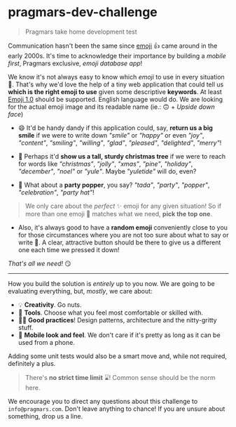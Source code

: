# pragmars-dev-challenge

> Pragmars take home development test

Communication hasn't been the same since [emoji][emoji-wp] :+1: came around in the early 2000s. It's time to acknowledge their importance by building a _mobile first_, Pragmars exclusive, _emoji database app_!

We know it's not always easy to know which _emoji_ to use in every situation :tomato:. That's why we'd love the help of a tiny web application that could tell us **which is the right emoji to use** given some descriptive **keywords**. At least [Emoji 1.0](https://emojipedia.org/emoji-1.0/) should be supported. English language would do. We are looking for the actual emoji image and its readable name (ie.: :upside_down_face: + _Upside down face_)

* :smile: It'd be handy dandy if this application could, say, **return us a big smile** if we were to write down _"smile"_ or _"happy"_ or even _"joy"_, _"content"_, _"smiling"_, _"willing"_, _"glad"_, _"pleased"_, _"delighted"_, _"merry"_!

* :christmas_tree: Perhaps it'd **show us a tall, sturdy christmas tree** if we were to reach for words like _"christmas"_, _"jolly"_, _"xmas"_, _"pine"_, _"holiday"_, _"december"_, _"noel"_ or _"yule"_. Maybe _"yuletide"_ will do, even?

* :tada: What about a **party popper**, you say? _"tada"_, _"party"_, _"popper"_, _"celebration"_, _"party hat"_!

> We only care about the _perfect_ :sparkles: emoji for any given situation! So if more than one emoji :couple: matches what we need, **pick the top one**.

* Also, it's always good to have a **random emoji** conveniently close to you for those circumstances where you are not too sure about what to say or write :thinking:. A clear, attractive button should be there to give us a different one each time we pressed it down!

_That's all we need!_ :smirk:

---

How you build the solution is _entirely_ up to you now. We are going to be evaluating everything, but, _mostly_, we care about:

* :bulb: **Creativity**. Go nuts.
* :wrench: **Tools**. Choose what you feel most comfortable or skilled with.
* :man_technologist: **Good practices**! Design patterns, architecture and the nitty-gritty stuff.
* :iphone: **Mobile look and feel**. We don't care if it's pretty as long as it can be used from a phone.

Adding some unit tests would also be a smart move and, while not required, definitely a plus.

> There's **no strict time limit** :hourglass:! Common sense should be the norm here.

We encourage you to direct any questions about this challenge to `info@pragmars.com`. Don't leave anything to chance! If you are unsure about something, drop us a line.

[emoji-wp]: https://en.wikipedia.org/wiki/Emoji
